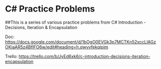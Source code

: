 # C# Practice Problems

##This is a series of various practice problems from C# Introduction - Decisions, Iteration & Encapsulation

Doc: https://docs.google.com/document/d/1bOgO0EVGk3p7MCTKn52xccLlAGzOKiaAR5z4BflFO6w/edit#heading=h.qwvvfekqipim 
 
Trello: https://trello.com/b/JyEd6xk6/c-introduction-decisions-iteration-encapsulation 
